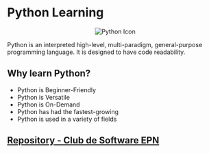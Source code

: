 # Python Learning
<p align="center">
    <img src="https://user-images.githubusercontent.com/82126489/151898842-d634d89b-7a2d-4508-b1fc-7b40ba26e5ff.png" alt="Python Icon"/>
</p>
Python is an interpreted high-level, multi-paradigm, general-purpose programming language. It is designed to have code readability.

## Why learn Python?
* Python is Beginner-Friendly
* Python is Versatile
* Python is On-Demand
* Python has had the fastest-growing
* Python is used in a variety of fields

<!---
## Projects
- <a href="./route" target="_blank">Example_name</a>
--->

## [Repository - Club de Software EPN](https://github.com/Club-de-Software-EPN/PythonTraining.git)
